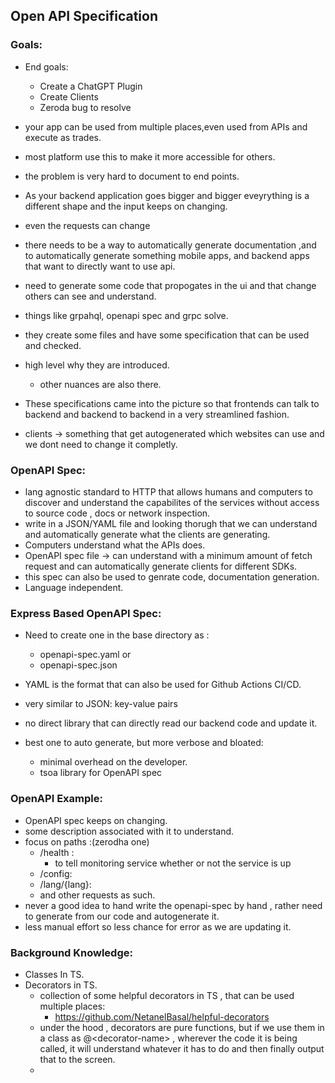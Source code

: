 ## Open API Specification 

### Goals:
- End goals:
  - Create a ChatGPT Plugin
  - Create Clients
  - Zeroda bug to resolve
  
- your app can be used from multiple places,even used from APIs and execute as trades.
- most platform use this to make it more accessible for others.
- the problem is very hard to document to end points.
- As your backend application goes bigger and bigger eveyrything is a different shape and the input keeps on changing.
- even the requests can change 
- there needs to be a way to automatically generate documentation ,and to automatically generate something mobile apps, and backend apps that want to directly want to use api.
- need to generate some code that propogates in the ui and that change others can see and understand.
- things like grpahql, openapi spec and grpc solve.
- they create some files and have some specification that can be used and checked.
- high level why they are introduced. 
  - other nuances are also there.
  
- These specifications came into the picture so that frontends can talk to backend and backend to backend in a very streamlined fashion.

- clients -> something that get autogenerated which websites can use and we dont need to change it completly.

### OpenAPI Spec:
- lang agnostic standard to HTTP that allows humans and computers to discover and understand the capabilites of the services without access to source code , docs or network inspection.
- write in a JSON/YAML file and looking thorugh that we can understand and automatically generate what the clients are generating.
- Computers understand what the APIs does.
- OpenAPI spec file -> can understand with a minimum amount of fetch request and can automatically generate clients for different SDKs.
- this spec can also be used to genrate code, documentation generation. 
- Language independent.

### Express Based OpenAPI Spec:
- Need to create one in the base directory as :
  - openapi-spec.yaml or
  - openapi-spec.json
  
- YAML is the format that can also be used for Github Actions CI/CD.
- very similar to JSON: key-value pairs
- no direct library that can directly read our backend code and update it.
- best one to auto generate, but more verbose and bloated:
  - minimal overhead on the developer.
  - tsoa library for OpenAPI spec


### OpenAPI Example:
- OpenAPI spec keeps on changing.
- some description associated with it to understand.
- focus on paths :(zerodha one)
  - /health :
    - to tell monitoring service whether or not the service is up
  - /config:
  - /lang/{lang}:
  - and other requests as such.
- never a good idea to hand write the openapi-spec by hand , rather need to generate from our code and autogenerate it.
- less manual effort so less chance for error as we are updating it.


### Background Knowledge:

- Classes In TS.
- Decorators in TS.
  - collection of some helpful decorators in TS , that can be used multiple places:
    - https://github.com/NetanelBasal/helpful-decorators
  - under the hood , decorators are pure functions, but if we use them in a class as @\<decorator-name> , wherever the code it is being called, it will understand whatever it has to do and then finally output that to the screen.
  - 

